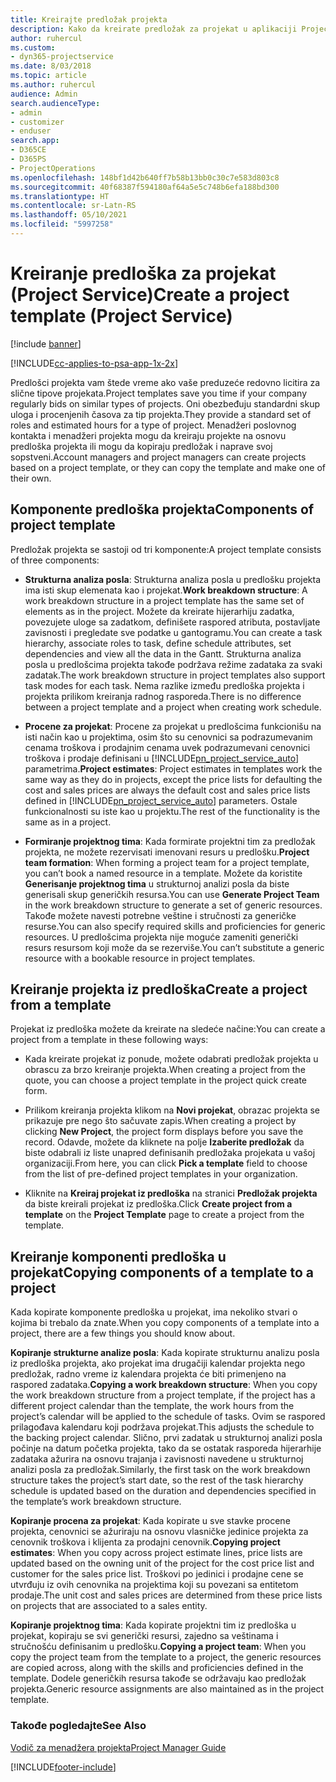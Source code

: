 ```yaml
---
title: Kreirajte predložak projekta
description: Kako da kreirate predložak za projekat u aplikaciji Project Service
author: ruhercul
ms.custom:
- dyn365-projectservice
ms.date: 8/03/2018
ms.topic: article
ms.author: ruhercul
audience: Admin
search.audienceType:
- admin
- customizer
- enduser
search.app:
- D365CE
- D365PS
- ProjectOperations
ms.openlocfilehash: 148bf1d42b640ff7b58b13bb0c30c7e583d803c8
ms.sourcegitcommit: 40f68387f594180af64a5e5c748b6efa188bd300
ms.translationtype: HT
ms.contentlocale: sr-Latn-RS
ms.lasthandoff: 05/10/2021
ms.locfileid: "5997258"
---
```

# <a name="create-a-project-template-project-service"></a><span data-ttu-id="6ac4a-103">Kreiranje predloška za projekat (Project Service)</span><span class="sxs-lookup"><span data-stu-id="6ac4a-103">Create a project template (Project Service)</span></span>

[!include [banner](../includes/psa-now-project-operations.md)]

[!INCLUDE[cc-applies-to-psa-app-1x-2x](../includes/cc-applies-to-psa-app-1x-2x.md)]

<span data-ttu-id="6ac4a-104">Predlošci projekta vam štede vreme ako vaše preduzeće redovno licitira za slične tipove projekata.</span><span class="sxs-lookup"><span data-stu-id="6ac4a-104">Project templates save you time if your company regularly bids on similar types of projects.</span></span> <span data-ttu-id="6ac4a-105">Oni obezbeđuju standardni skup uloga i procenjenih časova za tip projekta.</span><span class="sxs-lookup"><span data-stu-id="6ac4a-105">They provide a standard set of roles and estimated hours for a type of project.</span></span> <span data-ttu-id="6ac4a-106">Menadžeri poslovnog kontakta i menadžeri projekta mogu da kreiraju projekte na osnovu predloška projekta ili mogu da kopiraju predložak i naprave svoj sopstveni.</span><span class="sxs-lookup"><span data-stu-id="6ac4a-106">Account managers and project managers can create projects based on a project template, or they can copy the template and make one of their own.</span></span>  
  
## <a name="components-of-project-template"></a><span data-ttu-id="6ac4a-107">Komponente predloška projekta</span><span class="sxs-lookup"><span data-stu-id="6ac4a-107">Components of project template</span></span>
 <span data-ttu-id="6ac4a-108">Predložak projekta se sastoji od tri komponente:</span><span class="sxs-lookup"><span data-stu-id="6ac4a-108">A project template consists of three components:</span></span>  
  
- <span data-ttu-id="6ac4a-109">**Strukturna analiza posla**: Strukturna analiza posla u predlošku projekta ima isti skup elemenata kao i projekat.</span><span class="sxs-lookup"><span data-stu-id="6ac4a-109">**Work breakdown structure**: A work breakdown structure in a project template has the same set of elements as in the project.</span></span> <span data-ttu-id="6ac4a-110">Možete da kreirate hijerarhiju zadatka, povezujete uloge sa zadatkom, definišete raspored atributa, postavljate zavisnosti i pregledate sve podatke u gantogramu.</span><span class="sxs-lookup"><span data-stu-id="6ac4a-110">You can create a task hierarchy, associate roles to task, define schedule attributes, set dependencies and view all the data in the Gantt.</span></span> <span data-ttu-id="6ac4a-111">Strukturna analiza posla u predlošcima projekta takođe podržava režime zadataka za svaki zadatak.</span><span class="sxs-lookup"><span data-stu-id="6ac4a-111">The work breakdown structure in project templates also support task modes for each task.</span></span> <span data-ttu-id="6ac4a-112">Nema razlike između predloška projekta i projekta prilikom kreiranja radnog rasporeda.</span><span class="sxs-lookup"><span data-stu-id="6ac4a-112">There is no difference between a project template and a project when creating work schedule.</span></span>  
  
- <span data-ttu-id="6ac4a-113">**Procene za projekat**: Procene za projekat u predlošcima funkcionišu na isti način kao u projektima, osim što su cenovnici sa podrazumevanim cenama troškova i prodajnim cenama uvek podrazumevani cenovnici troškova i prodaje definisani u [!INCLUDE[pn_project_service_auto](../includes/pn-project-service-auto.md)] parametrima.</span><span class="sxs-lookup"><span data-stu-id="6ac4a-113">**Project estimates**: Project estimates in templates work the same way as they do in projects, except the price lists for defaulting the cost and sales prices are always the default cost and sales price lists defined in [!INCLUDE[pn_project_service_auto](../includes/pn-project-service-auto.md)] parameters.</span></span> <span data-ttu-id="6ac4a-114">Ostale funkcionalnosti su iste kao u projektu.</span><span class="sxs-lookup"><span data-stu-id="6ac4a-114">The rest of the functionality is the same as in a project.</span></span>  
  
- <span data-ttu-id="6ac4a-115">**Formiranje projektnog tima**: Kada formirate projektni tim za predložak projekta, ne možete rezervisati imenovani resurs u predlošku.</span><span class="sxs-lookup"><span data-stu-id="6ac4a-115">**Project team formation**: When forming a project team for a project template, you can’t book a named resource in a template.</span></span> <span data-ttu-id="6ac4a-116">Možete da koristite **Generisanje projektnog tima** u strukturnoj analizi posla da biste generisali skup generičkih resursa.</span><span class="sxs-lookup"><span data-stu-id="6ac4a-116">You can use **Generate Project Team** in the work breakdown structure to generate a set of generic resources.</span></span> <span data-ttu-id="6ac4a-117">Takođe možete navesti potrebne veštine i stručnosti za generičke resurse.</span><span class="sxs-lookup"><span data-stu-id="6ac4a-117">You can also specify required skills and proficiencies for generic resources.</span></span> <span data-ttu-id="6ac4a-118">U predlošcima projekta nije moguće zameniti generički resurs resursom koji može da se rezerviše.</span><span class="sxs-lookup"><span data-stu-id="6ac4a-118">You can’t substitute a generic resource with a bookable resource in project templates.</span></span>  
  
## <a name="create-a-project-from-a-template"></a><span data-ttu-id="6ac4a-119">Kreiranje projekta iz predloška</span><span class="sxs-lookup"><span data-stu-id="6ac4a-119">Create a project from a template</span></span>  
 <span data-ttu-id="6ac4a-120">Projekat iz predloška možete da kreirate na sledeće načine:</span><span class="sxs-lookup"><span data-stu-id="6ac4a-120">You can create a project from a template in these following ways:</span></span>  
  
-   <span data-ttu-id="6ac4a-121">Kada kreirate projekat iz ponude, možete odabrati predložak projekta u obrascu za brzo kreiranje projekta.</span><span class="sxs-lookup"><span data-stu-id="6ac4a-121">When creating a project from the quote, you can choose a project template in the project quick create form.</span></span>  
  
-   <span data-ttu-id="6ac4a-122">Prilikom kreiranja projekta klikom na **Novi projekat**, obrazac projekta se prikazuje pre nego što sačuvate zapis.</span><span class="sxs-lookup"><span data-stu-id="6ac4a-122">When creating a project by clicking **New Project**, the project form displays before you save the record.</span></span> <span data-ttu-id="6ac4a-123">Odavde, možete da kliknete na polje **Izaberite predložak** da biste odabrali iz liste unapred definisanih predložaka projekata u vašoj organizaciji.</span><span class="sxs-lookup"><span data-stu-id="6ac4a-123">From here, you can click **Pick a template** field to choose from the list of pre-defined project templates in your organization.</span></span>  
  
-   <span data-ttu-id="6ac4a-124">Kliknite na **Kreiraj projekat iz predloška** na stranici **Predložak projekta** da biste kreirali projekat iz predloška.</span><span class="sxs-lookup"><span data-stu-id="6ac4a-124">Click **Create project from a template** on the **Project Template** page to create a project from the template.</span></span>  
  
## <a name="copying-components-of-a-template-to-a-project"></a><span data-ttu-id="6ac4a-125">Kreiranje komponenti predloška u projekat</span><span class="sxs-lookup"><span data-stu-id="6ac4a-125">Copying components of a template to a project</span></span>  
 <span data-ttu-id="6ac4a-126">Kada kopirate komponente predloška u projekat, ima nekoliko stvari o kojima bi trebalo da znate.</span><span class="sxs-lookup"><span data-stu-id="6ac4a-126">When you copy components of a template into a project, there are a few things you should know about.</span></span>  
  
 <span data-ttu-id="6ac4a-127">**Kopiranje strukturne analize posla**: Kada kopirate strukturnu analizu posla iz predloška projekta, ako projekat ima drugačiji kalendar projekta nego predložak, radno vreme iz kalendara projekta će biti primenjeno na raspored zadataka.</span><span class="sxs-lookup"><span data-stu-id="6ac4a-127">**Copying a work breakdown structure**: When you copy the work breakdown structure from a project template, if the project has a different project calendar than the template, the work hours from the project’s calendar will be applied to the schedule of tasks.</span></span> <span data-ttu-id="6ac4a-128">Ovim se raspored prilagođava kalendaru koji podržava projekat.</span><span class="sxs-lookup"><span data-stu-id="6ac4a-128">This adjusts the schedule to the backing project calendar.</span></span> <span data-ttu-id="6ac4a-129">Slično, prvi zadatak u strukturnoj analizi posla počinje na datum početka projekta, tako da se ostatak rasporeda hijerarhije zadataka ažurira na osnovu trajanja i zavisnosti navedene u strukturnoj analizi posla za predložak.</span><span class="sxs-lookup"><span data-stu-id="6ac4a-129">Similarly, the first task on the work breakdown structure takes the project’s start date, so the rest of the task hierarchy schedule is updated based on the duration and dependencies specified in the template’s work breakdown structure.</span></span>  
  
 <span data-ttu-id="6ac4a-130">**Kopiranje procena za projekat**: Kada kopirate u sve stavke procene projekta, cenovnici se ažuriraju na osnovu vlasničke jedinice projekta za cenovnik troškova i klijenta za prodajni cenovnik.</span><span class="sxs-lookup"><span data-stu-id="6ac4a-130">**Copying project estimates**: When you copy across project estimate lines, price lists are updated based on the owning unit of the project for the cost price list and customer for the sales price list.</span></span> <span data-ttu-id="6ac4a-131">Troškovi po jedinici i prodajne cene se utvrđuju iz ovih cenovnika na projektima koji su povezani sa entitetom prodaje.</span><span class="sxs-lookup"><span data-stu-id="6ac4a-131">The unit cost and sales prices are determined from these price lists on projects that are associated to a sales entity.</span></span>  
  
 <span data-ttu-id="6ac4a-132">**Kopiranje projektnog tima**: Kada kopirate projektni tim iz predloška u projekat, kopiraju se svi generički resursi, zajedno sa veštinama i stručnošću definisanim u predlošku.</span><span class="sxs-lookup"><span data-stu-id="6ac4a-132">**Copying a project team**: When you copy the project team from the template to a project, the generic resources are copied across, along with the skills and proficiencies defined in the template.</span></span> <span data-ttu-id="6ac4a-133">Dodele generičkih resursa takođe se održavaju kao predložak projekta.</span><span class="sxs-lookup"><span data-stu-id="6ac4a-133">Generic resource assignments are also maintained as in the project template.</span></span>  
  
### <a name="see-also"></a><span data-ttu-id="6ac4a-134">Takođe pogledajte</span><span class="sxs-lookup"><span data-stu-id="6ac4a-134">See Also</span></span>  
 [<span data-ttu-id="6ac4a-135">Vodič za menadžera projekta</span><span class="sxs-lookup"><span data-stu-id="6ac4a-135">Project Manager Guide</span></span>](../psa/project-manager-guide.md)


[!INCLUDE[footer-include](../includes/footer-banner.md)]